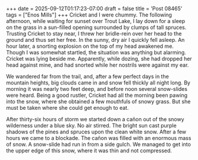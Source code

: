 +++
date = 2025-09-12T01:17:23-07:00
draft = false
title = 'Post 08465'
tags = ["Enos Mills"]
+++
Cricket and I were chummy. The following afternoon, while waiting for sunset over Trout Lake, I lay down for a sleep on the grass in a sun-filled opening surrounded by clumps of tall spruces. Trusting Cricket to stay near, I threw her bridle-rein over her head to the ground and thus set her free. In the sunny, dry air I quickly fell asleep. An hour later, a snorting explosion on the top of my head awakened me. Though I was somewhat startled, the situation was anything but alarming. Cricket was lying beside me. Apparently, while dozing, she had dropped her head against mine, and had snorted while her nostrils were against my ear.

We wandered far from the trail, and, after a few perfect days in the mountain heights, big clouds came in and snow fell thickly all night long. By morning it was nearly two feet deep, and before noon several snow-slides were heard. Being a good rustler, Cricket had all the morning been pawing into the snow, where she obtained a few mouthfuls of snowy grass. But she must be taken where she could get enough to eat.

After thirty-six hours of storm we started down a cañon out of the snowy wilderness under a blue sky. No air stirred. The bright sun cast purple shadows of the pines and spruces upon the clean white snow. After a few hours we came to a blockade. The cañon was filled with an enormous mass of snow. A snow-slide had run in from a side gulch. We managed to get into the upper edge of this snow, where it was thin and not compressed.
